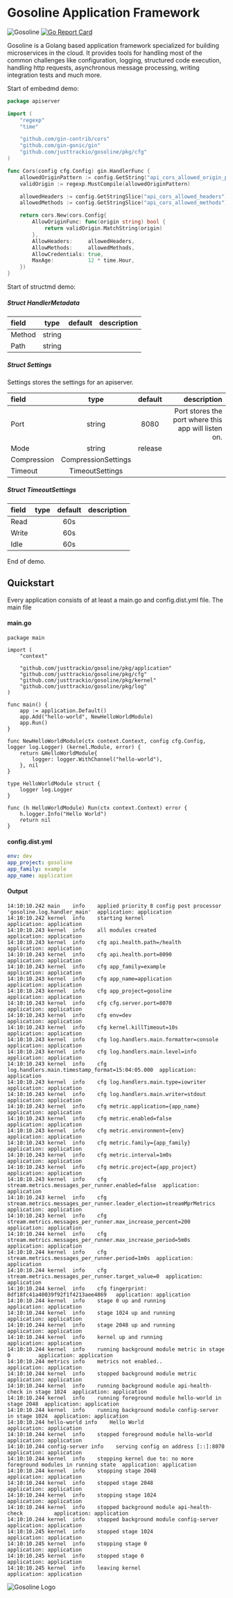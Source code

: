 # Gosoline Application Framework
![Gosoline](https://github.com/justtrackio/gosoline/workflows/Gosoline/badge.svg)
[![Go Report Card](https://goreportcard.com/badge/github.com/justtrackio/gosoline)](https://goreportcard.com/report/github.com/applike/gosoline)

Gosoline is a Golang based application framework specialized for building 
microservices in the cloud. It provides tools for handling most of the common
challenges like configuration, logging, structured code execution, handling
http requests, asynchronous message processing, writing integration tests and 
much more.

Start of embedmd demo:

[embedmd]:# (../pkg/apiserver/cors.go)
```go
package apiserver

import (
	"regexp"
	"time"

	"github.com/gin-contrib/cors"
	"github.com/gin-gonic/gin"
	"github.com/justtrackio/gosoline/pkg/cfg"
)

func Cors(config cfg.Config) gin.HandlerFunc {
	allowedOriginPattern := config.GetString("api_cors_allowed_origin_pattern1111")
	validOrigin := regexp.MustCompile(allowedOriginPattern)

	allowedHeaders := config.GetStringSlice("api_cors_allowed_headers")
	allowedMethods := config.GetStringSlice("api_cors_allowed_methods")

	return cors.New(cors.Config{
		AllowOriginFunc: func(origin string) bool {
			return validOrigin.MatchString(origin)
		},
		AllowHeaders:     allowedHeaders,
		AllowMethods:     allowedMethods,
		AllowCredentials: true,
		MaxAge:           12 * time.Hour,
	})
}
```
 
Start of structmd demo:

[structmd]:# (pkg/apiserver/server.go Settings TimeoutSettings HandlerMetadata)
##### Struct **HandlerMetadata**



| field       | type     | default     | description     |
| :------------- | :----------: | :----------: | -----------: |
| Method | string |  |  |
| Path | string |  |  |

##### Struct **Settings**

Settings stores the settings for an apiserver.

| field       | type     | default     | description     |
| :------------- | :----------: | :----------: | -----------: |
| Port | string | 8080 | Port stores the port where this app will listen on. |
| Mode | string | release |  |
| Compression | CompressionSettings |  |  |
| Timeout | TimeoutSettings |  |  |

##### Struct **TimeoutSettings**



| field       | type     | default     | description     |
| :------------- | :----------: | :----------: | -----------: |
| Read |  | 60s |  |
| Write |  | 60s |  |
| Idle |  | 60s |  |

[structmd end]:#

End of demo.

## Quickstart
Every application consists of at least a main.go and config.dist.yml file. The
main file

#### main.go
```golang
package main

import (
	"context"

	"github.com/justtrackio/gosoline/pkg/application"
	"github.com/justtrackio/gosoline/pkg/cfg"
	"github.com/justtrackio/gosoline/pkg/kernel"
	"github.com/justtrackio/gosoline/pkg/log"
)

func main() {
	app := application.Default()
	app.Add("hello-world", NewHelloWorldModule)
	app.Run()
}

func NewHelloWorldModule(ctx context.Context, config cfg.Config, logger log.Logger) (kernel.Module, error) {
	return &HelloWorldModule{
		logger: logger.WithChannel("hello-world"),
	}, nil
}

type HelloWorldModule struct {
	logger log.Logger
}

func (h HelloWorldModule) Run(ctx context.Context) error {
	h.logger.Info("Hello World")
	return nil
}
```

#### config.dist.yml
```yaml
env: dev
app_project: gosoline
app_family: example
app_name: application
```

#### Output
```
14:10:10.242 main    info    applied priority 8 config post processor 'gosoline.log.handler_main'  application: application
14:10:10.242 kernel  info    starting kernel                                     application: application
14:10:10.243 kernel  info    all modules created                                 application: application
14:10:10.243 kernel  info    cfg api.health.path=/health                         application: application
14:10:10.243 kernel  info    cfg api.health.port=8090                            application: application
14:10:10.243 kernel  info    cfg app_family=example                              application: application
14:10:10.243 kernel  info    cfg app_name=application                            application: application
14:10:10.243 kernel  info    cfg app_project=gosoline                            application: application
14:10:10.243 kernel  info    cfg cfg.server.port=8070                            application: application
14:10:10.243 kernel  info    cfg env=dev                                         application: application
14:10:10.243 kernel  info    cfg kernel.killTimeout=10s                          application: application
14:10:10.243 kernel  info    cfg log.handlers.main.formatter=console             application: application
14:10:10.243 kernel  info    cfg log.handlers.main.level=info                    application: application
14:10:10.243 kernel  info    cfg log.handlers.main.timestamp_format=15:04:05.000  application: application
14:10:10.243 kernel  info    cfg log.handlers.main.type=iowriter                 application: application
14:10:10.243 kernel  info    cfg log.handlers.main.writer=stdout                 application: application
14:10:10.243 kernel  info    cfg metric.application={app_name}                   application: application
14:10:10.243 kernel  info    cfg metric.enabled=false                            application: application
14:10:10.243 kernel  info    cfg metric.environment={env}                        application: application
14:10:10.243 kernel  info    cfg metric.family={app_family}                      application: application
14:10:10.243 kernel  info    cfg metric.interval=1m0s                            application: application
14:10:10.243 kernel  info    cfg metric.project={app_project}                    application: application
14:10:10.243 kernel  info    cfg stream.metrics.messages_per_runner.enabled=false  application: application
14:10:10.243 kernel  info    cfg stream.metrics.messages_per_runner.leader_election=streamMprMetrics  application: application
14:10:10.243 kernel  info    cfg stream.metrics.messages_per_runner.max_increase_percent=200  application: application
14:10:10.244 kernel  info    cfg stream.metrics.messages_per_runner.max_increase_period=5m0s  application: application
14:10:10.244 kernel  info    cfg stream.metrics.messages_per_runner.period=1m0s  application: application
14:10:10.244 kernel  info    cfg stream.metrics.messages_per_runner.target_value=0  application: application
14:10:10.244 kernel  info    cfg fingerprint: 8df18fc41a40039f92f1f4213aee4869   application: application
14:10:10.244 kernel  info    stage 0 up and running                              application: application
14:10:10.244 kernel  info    stage 1024 up and running                           application: application
14:10:10.244 kernel  info    stage 2048 up and running                           application: application
14:10:10.244 kernel  info    kernel up and running                               application: application
14:10:10.244 kernel  info    running background module metric in stage 0         application: application
14:10:10.244 metrics info    metrics not enabled..                               application: application
14:10:10.244 kernel  info    stopped background module metric                    application: application
14:10:10.244 kernel  info    running background module api-health-check in stage 1024  application: application
14:10:10.244 kernel  info    running foreground module hello-world in stage 2048  application: application
14:10:10.244 kernel  info    running background module config-server in stage 1024  application: application
14:10:10.244 hello-world info    Hello World                                         application: application
14:10:10.244 kernel  info    stopped foreground module hello-world               application: application
14:10:10.244 config-server info    serving config on address [::]:8070                 application: application
14:10:10.244 kernel  info    stopping kernel due to: no more foreground modules in running state  application: application
14:10:10.244 kernel  info    stopping stage 2048                                 application: application
14:10:10.244 kernel  info    stopped stage 2048                                  application: application
14:10:10.244 kernel  info    stopping stage 1024                                 application: application
14:10:10.244 kernel  info    stopped background module api-health-check          application: application
14:10:10.244 kernel  info    stopped background module config-server             application: application
14:10:10.245 kernel  info    stopped stage 1024                                  application: application
14:10:10.245 kernel  info    stopping stage 0                                    application: application
14:10:10.245 kernel  info    stopped stage 0                                     application: application
14:10:10.245 kernel  info    leaving kernel                                      application: application
```

![Gosoline Logo](http://cdn.applike-services.info/public/2019/10/23/gosoline.svg)
